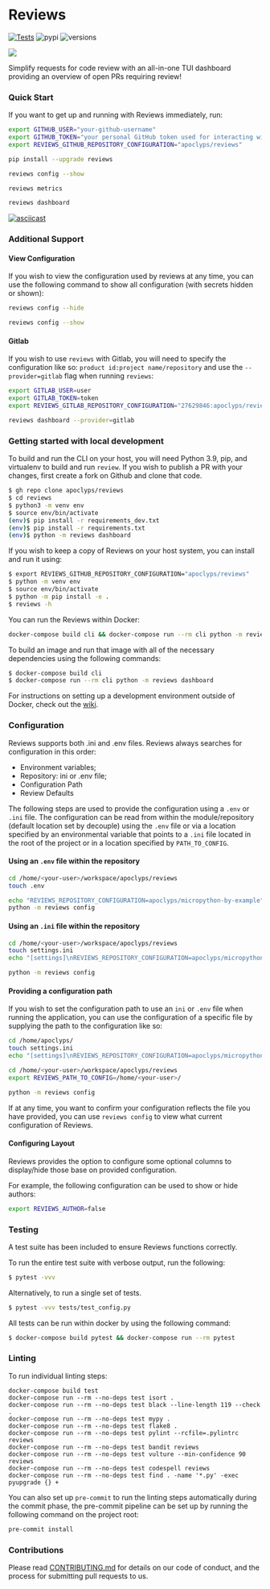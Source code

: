 # Reviews

[![Tests](https://github.com/apoclyps/reviews/actions/workflows/test.yml/badge.svg)](https://github.com/apoclyps/reviews/actions/workflows/test.yml)
![pypi](https://img.shields.io/pypi/v/reviews.svg)
![versions](https://img.shields.io/pypi/pyversions/reviews.svg)

![](https://banners.beyondco.de/Reviews.png?theme=light&packageManager=pip+install&packageName=reviews&pattern=plus&style=style_1&description=Monitor+requests+for+Code+Reviews&md=1&showWatermark=0&fontSize=225px&images=link&widths=250)

Simplify requests for code review with an all-in-one TUI dashboard providing an overview of open PRs requiring review!

### Quick Start

If you want to get up and running with Reviews immediately, run:

```bash
export GITHUB_USER="your-github-username"
export GITHUB_TOKEN="your personal GitHub token used for interacting with the API"
export REVIEWS_GITHUB_REPOSITORY_CONFIGURATION="apoclyps/reviews"

pip install --upgrade reviews

reviews config --show

reviews metrics

reviews dashboard
```

[![asciicast](https://asciinema.org/a/414444.svg)](https://asciinema.org/a/414444)

### Additional Support

#### View Configuration

If you wish to view the configuration used by reviews at any time, you can use the following command to show all configuration (with secrets hidden or shown):

```bash
reviews config --hide

reviews config --show
```

#### Gitlab

If you wish to use `reviews` with Gitlab, you will need to specify the configuration like so: `product id:project name/repository` and use the `--provider=gitlab` flag when running `reviews`:

```bash
export GITLAB_USER=user
export GITLAB_TOKEN=token
export REVIEWS_GITLAB_REPOSITORY_CONFIGURATION="27629846:apoclyps/reviews"

reviews dashboard --provider=gitlab
```

### Getting started with local development

To build and run the CLI on your host, you will need Python 3.9, pip, and virtualenv to build and run `review`.
If you wish to publish a PR with your changes, first create a fork on Github and clone that code.

```bash
$ gh repo clone apoclyps/reviews
$ cd reviews
$ python3 -m venv env
$ source env/bin/activate
(env)$ pip install -r requirements_dev.txt
(env)$ pip install -r requirements.txt
(env)$ python -m reviews dashboard
```

If you wish to keep a copy of Reviews on your host system, you can install and run it using:

```bash
$ export REVIEWS_GITHUB_REPOSITORY_CONFIGURATION="apoclyps/reviews"
$ python -m venv env
$ source env/bin/activate
$ python -m pip install -e .
$ reviews -h
```

You can run the Reviews within Docker:

```bash
docker-compose build cli && docker-compose run --rm cli python -m reviews dashboard
```

To build an image and run that image with all of the necessary dependencies using the following commands:

```bash
$ docker-compose build cli
$ docker-compose run --rm cli python -m reviews dashboard
```

For instructions on setting up a development environment outside of Docker, check out the [wiki](https://github.com/apoclyps/reviews/wiki/Development-Enviromnent).

### Configuration

Reviews supports both .ini and .env files. Reviews always searches for configuration in this order:

* Environment variables;
* Repository: ini or .env file;
* Configuration Path
* Review Defaults

The following steps are used to provide the configuration using a `.env` or `.ini` file. The configuration can be read from within the module/repository (default location set by decouple) using the `.env` file or via a location specified by an environmental variable that points to a `.ini` file located in the root of the project or in a location specified by `PATH_TO_CONFIG`.

#### Using an `.env` file within the repository

```bash
cd /home/<your-user>/workspace/apoclyps/reviews
touch .env

echo "REVIEWS_REPOSITORY_CONFIGURATION=apoclyps/micropython-by-example" >> .env
python -m reviews config
```

#### Using an `.ini` file within the repository

```bash
cd /home/<your-user>/workspace/apoclyps/reviews
touch settings.ini
echo "[settings]\nREVIEWS_REPOSITORY_CONFIGURATION=apoclyps/micropython-by-example" >> settings.ini

python -m reviews config
```

#### Providing a configuration path

If you wish to set the configuration path to use an `ini` or `.env` file when running the application, you can use the configuration of a specific file by supplying the path to the configuration like so:

```bash
cd /home/apoclyps/
touch settings.ini
echo "[settings]\nREVIEWS_REPOSITORY_CONFIGURATION=apoclyps/micropython-by-example" >> settings.ini

cd /home/<your-user>/workspace/apoclyps/reviews
export REVIEWS_PATH_TO_CONFIG=/home/<your-user>/

python -m reviews config
```

If at any time, you want to confirm your configuration reflects the file you have provided, you can use `reviews config` to view what current configuration of Reviews.

#### Configuring Layout

Reviews provides the option to configure some optional columns to display/hide those base on provided configuration.

For example, the following configuration can be used to show or hide authors:

```bash
export REVIEWS_AUTHOR=false
```

### Testing

A test suite has been included to ensure Reviews functions correctly.

To run the entire test suite with verbose output, run the following:

```bash
$ pytest -vvv
```

Alternatively, to run a single set of tests.

```bash
$ pytest -vvv tests/test_config.py
```

All tests can be run within docker by using the following command:

```bash
$ docker-compose build pytest && docker-compose run --rm pytest
```

### Linting

To run individual linting steps:

```
docker-compose build test
docker-compose run --rm --no-deps test isort .
docker-compose run --rm --no-deps test black --line-length 119 --check .
docker-compose run --rm --no-deps test mypy .
docker-compose run --rm --no-deps test flake8 .
docker-compose run --rm --no-deps test pylint --rcfile=.pylintrc reviews
docker-compose run --rm --no-deps test bandit reviews
docker-compose run --rm --no-deps test vulture --min-confidence 90 reviews
docker-compose run --rm --no-deps test codespell reviews
docker-compose run --rm --no-deps test find . -name '*.py' -exec pyupgrade {} +
```

You can also set up ``pre-commit`` to run the linting steps automatically during the commit phase,
the pre-commit pipeline can be set up by running the following command on the project root:
```bash
pre-commit install
```

### Contributions

Please read [CONTRIBUTING.md](CONTRIBUTING.md) for details on our code of conduct, and the process for submitting pull requests to us.
